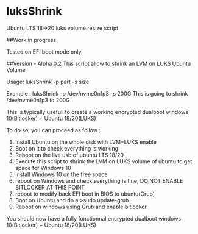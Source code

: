 # luksShrink
Ubuntu LTS 18->20 luks volume resize script

##Work in progress

Tested on EFI boot mode only


##Version - Alpha 0.2
This script allow to shrink an LVM on LUKS Ubuntu Volume

Usage: luksShrink -p part -s size

Example : luksShrink -p /dev/nvme0n1p3 -s 200G
This is going to shrink /dev/nvme0n1p3 to 200G

This is typically usefull to create a working encrypted dualboot windows 10(Bitlocker) + Ubuntu 18/20(LUKS)

To do so, you can proceed as follow :
1) Install Ubuntu on the whole disk with LVM+LUKS enable
2) Boot on it to check everything is working
3) Reboot on the live usb of ubuntu LTS 18/20
4) Execute this script to shrink the LVM on LUKS volume of ubuntu to get space for Windows 10
5) install Windows 10 on the free space
6) reboot on Windows and check everything is fine, DO NOT ENABLE BITLOCKER AT THIS POINT
7) reboot to modify back EFI boot in BIOS to ubuntu(Grub)
8) Boot on Ubuntu and do a >sudo update-grub
9) Reboot on windows using Grub and enable bitlocker.

You should now have a fully fonctionnal encrypted dualboot windows 10(Bitlocker) + Ubuntu 18/20(LUKS)
